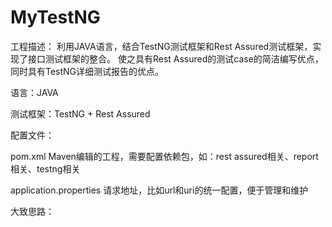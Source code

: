 # MyTestNG
工程描述：
利用JAVA语言，结合TestNG测试框架和Rest Assured测试框架，实现了接口测试框架的整合。
使之具有Rest Assured的测试case的简洁编写优点，
同时具有TestNG详细测试报告的优点。

语言：JAVA

测试框架：TestNG + Rest Assured

配置文件：

pom.xml
  Maven编辑的工程，需要配置依赖包，如：rest assured相关、report相关、testng相关
  
application.properties
  请求地址，比如url和uri的统一配置，便于管理和维护


大致思路：
